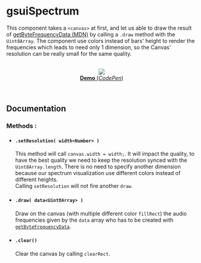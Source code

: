# gsuiSpectrum

This component takes a `<canvas>` at first, and let us able to draw the result of [getByteFrequencyData (MDN)](https://developer.mozilla.org/en-US/docs/Web/API/AnalyserNode/getByteFrequencyData) by calling a `.draw` method with the `Uint8Array`. The component use colors instead of bars' height to render the frequencies which leads to need only 1 dimension, so the Canvas' resolution can be really small for the same quality.<br/>
<br/>
<p align="center">
  <a href="https://cdpn.io/gzYNRW">
    <img src="https://gridsound.github.io/assets/screenshots/gsuiSpectrum.png"/><br/>
    <b>Demo</b> (<i>CodePen</i>)
  </a>
</p>
<br/>

## Documentation

### Methods :

* #### `.setResolution( width<Number> )`
  This method will call `canvas.width = width;`. It will impact the quality, to have the best quality we need to keep the resolution synced with the `Uint8Array.length`. There is no need to specify another dimension because our spectrum visualization use different colors instead of different heights.  
Calling `setResolution` will not fire another `draw`.

* #### `.draw( data<Uint8Array> )`
  Draw on the canvas (with multiple different color `fillRect`) the audio frequencies given by the `data` array who has to be created with [`getByteFrequencyData`](https://developer.mozilla.org/en-US/docs/Web/API/AnalyserNode/getByteFrequencyData).

* #### `.clear()`
  Clear the canvas by calling `clearRect`.
